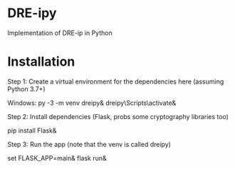 # DRE-ipy
Implementation of DRE-ip in Python

# Installation
Step 1: Create a virtual environment for the dependencies here (assuming Python 3.7+)

Windows:
py -3 -m venv dreipy&
dreipy\Scripts\activate&

Step 2: Install dependencies (Flask, probs some cryptography libraries too)

pip install Flask&

Step 3: Run the app (note that the venv is called dreipy)

set FLASK_APP=main&
flask run&